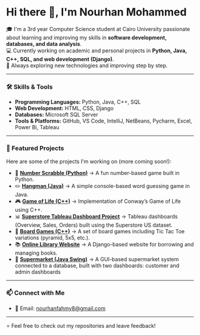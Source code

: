 # Hi there 👋, I'm Nourhan Mohammed

🎓 I'm a 3rd year Computer Science student at Cairo University passionate about learning and improving my skills in **software development, databases, and data analysis**.  
💻 Currently working on academic and personal projects in **Python, Java, C++, SQL, and web development (Django)**.  
🌱 Always exploring new technologies and improving step by step.  

---

### 🛠️ Skills & Tools
- **Programming Languages:** Python, Java, C++, SQL  
- **Web Development:** HTML, CSS, Django  
- **Databases:** Microsoft SQL Server  
- **Tools & Platforms:** GitHub, VS Code, IntelliJ, NetBeans, Pycharm, Excel, Power Bi, Tableau

---

### 📌 Featured Projects
Here are some of the projects I'm working on (more coming soon!):  

- 🔢 [**Number Scrabble (Python)**](https://github.com/Nourhanfahmy8/Number-Scrabble) → A fun number-based game built in Python.  
- ✏️ [**Hangman (Java)**](https://github.com/Nourhanfahmy8/Hang_Man_Game) → A simple console-based word guessing game in Java.  
- 🎮 [**Game of Life (C++)**](https://github.com/Nourhanfahmy8/Gameoflife) → Implementation of Conway’s Game of Life using C++.
- 📊 [**Superstore Tableau Dashboard Project**](https://github.com/Nourhanfahmy8/SuperStore_dashboard_Project) → Tableau dashboards (Overview, Sales, Orders) built using the Superstore US dataset.  
- 🎲 [**Board Games (C++)**](https://github.com/Nourhanfahmy8/Board_Games) → A set of board games including Tic Tac Toe variations (pyramid, 5x5, etc.).  
- 📚 [**Online Library Website**](https://github.com/MennaMohy/OnlineLibraryWebsite) → A Django-based website for borrowing and managing books.  
- 🛒 [**Supermarket (Java Swing)**](https://github.com/Shahd132/SupermarketProjectLV) → A GUI-based supermarket system connected to a database, built with two                 dashboards: customer and admin dashboards

---

### 📫 Connect with Me
- 📧 Email: nourhanfahmy8@gmail.com  

---

⭐️ Feel free to check out my repositories and leave feedback!  
